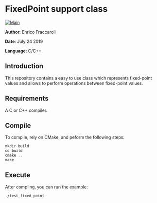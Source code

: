# FixedPoint support class

[![Main](https://github.com/Galfurian/fixedpoint/actions/workflows/main.yml/badge.svg)](https://github.com/Galfurian/fixedpoint/actions/workflows/main.yml)

**Author**: Enrico Fraccaroli

**Date**: July 24 2019

**Language**: C/C++

## Introduction

This repository contains a easy to use class which represents fixed-point 
values and allows to perform operations between fixed-point values.

## Requirements

A C or C++ compiler.

## Compile

To compile, rely on CMake, and peform the following steps:

```C++
mkdir build
cd build
cmake ..
make
```

## Execute

After compling, you can run the example:

```bash
./test_fixed_point
``` 